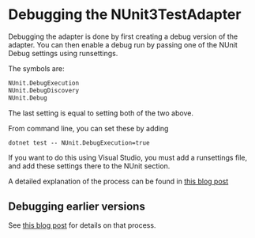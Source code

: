 # Debugging the NUnit3TestAdapter

Debugging the adapter is done by first creating a debug version of the adapter.
You can then enable a debug run by passing one of the NUnit Debug settings using runsettings.

The symbols are:

```cmd
NUnit.DebugExecution
NUnit.DebugDiscovery
NUnit.Debug
```

The last setting is equal to setting both of the two above.

From command line, you can set these by adding

```cmd
dotnet test -- NUnit.DebugExecution=true
```

If you want to do this using Visual Studio, you must add a runsettings file, and add these settings there to the NUnit section.

A detailed explanation of the process can be found in [this blog post](http://hermit.no/debugging-the-nunit3testadapter-take-2/)

## Debugging earlier versions

See [this blog post](http://hermit.no/debugging-the-nunit3testadapter/) for details on that process.
